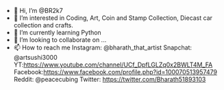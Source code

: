 - 👋 Hi, I’m @BR2k7
- 👀 I’m interested in Coding, Art, Coin and Stamp Collection, Diecast car collection and crafts.
- 🌱 I’m currently learning Python
- 💞️ I’m looking to collaborate on ...
- 📫 How to reach me Instagram: @bharath_that_artist Snapchat: @artsushi3000 YT:https://www.youtube.com/channel/UCf_DpfLGLZq0x2BWLT4M_FA Facebook:https://www.facebook.com/profile.php?id=100070513957479 
Reddit: @peacecubing Twitter: https://twitter.com/Bharath51893103
<!---
BR2k7/BR2k7 is a ✨ special ✨ repository because its `README.md` (this file) appears on your GitHub profile.
You can click the Preview link to take a look at your changes.
--->
